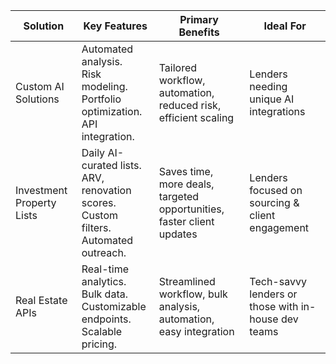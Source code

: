 | Solution                  | Key Features                                                                                 | Primary Benefits                                                      | Ideal For                                           |
|---------------------------|----------------------------------------------------------------------------------------------|-----------------------------------------------------------------------|-----------------------------------------------------|
| Custom AI Solutions       | Automated analysis.<br>Risk modeling.<br>Portfolio optimization.<br>API integration.    | Tailored workflow, automation, reduced risk, efficient scaling        | Lenders needing unique AI integrations              |
| Investment Property Lists | Daily AI-curated lists.<br>ARV, renovation scores.<br>Custom filters.<br>Automated outreach. | Saves time, more deals, targeted opportunities, faster client updates | Lenders focused on sourcing & client engagement     |
| Real Estate APIs          | Real-time analytics.<br>Bulk data.<br>Customizable endpoints.<br>Scalable pricing.        | Streamlined workflow, bulk analysis, automation, easy integration     | Tech-savvy lenders or those with in-house dev teams |

